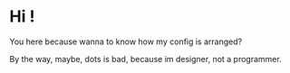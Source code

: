 # Hi !
You here because wanna to know how my config is arranged?

By the way, maybe, dots is bad, because im designer, not a programmer.
